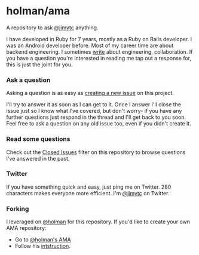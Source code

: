 # holman/ama

A repository to ask [@jimytc](https://twitter.com/jimytc) anything.

I have developed in Ruby for 7 years, mostly as a Ruby on Rails developer. I was an Android developer before. Most of my career time are about backend engineering. I sometimes [write](https://jimytc.com) about engineering, collaboration. If you have a question you're interested in reading me tap out a response for, this is just the joint for you.

### Ask a question

Asking a question is as easy as
[creating a new issue](https://github.com/jimytc/ama/issues/new) on this
project.

I'll try to answer it as soon as I can get to it. Once I answer I'll close the
issue just so I know what I've covered, but don't worry- if you have any further
questions just respond in the thread and I'll get back to you soon. Feel free to
ask a question on any old issue too, even if you didn't create it.

### Read some questions

Check out the [Closed Issues](https://github.com/jimytc/ama/issues?q=is%3Aissue+is%3Aclosed)
filter on this repository to browse questions I've answered in the past.

### Twitter

If you have something quick and easy, just ping me on Twitter. 280 characters
makes everyone more efficient. I'm [@jimytc](https://twitter.com/jimytc) on
Twitter.

### Forking

I leveraged on [@holman](https://github.com/holman) for this repository.
If you'd like to create your own AMA repository:

- Go to [@holman's AMA](https://github.com/holman/ama)
- Follow his [intstruction](https://github.com/holman/ama/#forking).
